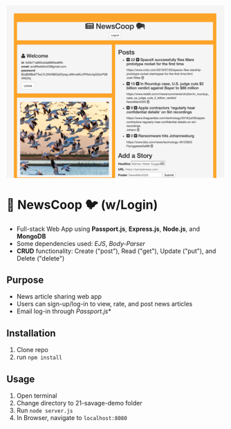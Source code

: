 ![Preview](/public/img/preview.png)

# 📰 NewsCoop 🐦 (w/Login)

- Full-stack Web App using **Passport.js**, **Express.js**, **Node.js**, and **MongoDB**
- Some dependencies used: *EJS*, *Body-Parser*  
- **CRUD** functionality: Create ("post"), Read ("get"), Update ("put"), and Delete ("delete")

## Purpose

- News article sharing web app
- Users can sign-up/log-in to view, rate, and post news articles
- Email log-in through *Passport.js**

## Installation

1. Clone repo
2. run `npm install`

## Usage

1. Open terminal
2. Change directory to 21-savage-demo folder
2. Run `node server.js`
3. In Browser, navigate to `localhost:8080`
